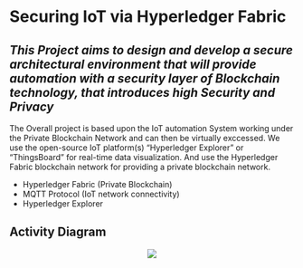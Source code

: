 # Securing IoT via Hyperledger Fabric
## _This Project aims to design and develop a secure architectural environment that will provide automation with a security layer of Blockchain technology, that introduces high Security and Privacy_

The Overall project is based upon the IoT automation System working under the Private Blockchain Network and can then be virtually exccessed. 
We use the open-source IoT platform(s) “Hyperledger Explorer” or “ThingsBoard” for real-time data visualization. And use the Hyperledger Fabric blockchain network for providing a private blockchain network.

- Hyperledger Fabric (Private Blockchain)
- MQTT Protocol (IoT network connectivity)
- Hyperledger Explorer

## Activity Diagram
<p align="center"><img src="docs/Activity_diagram1"></p>

